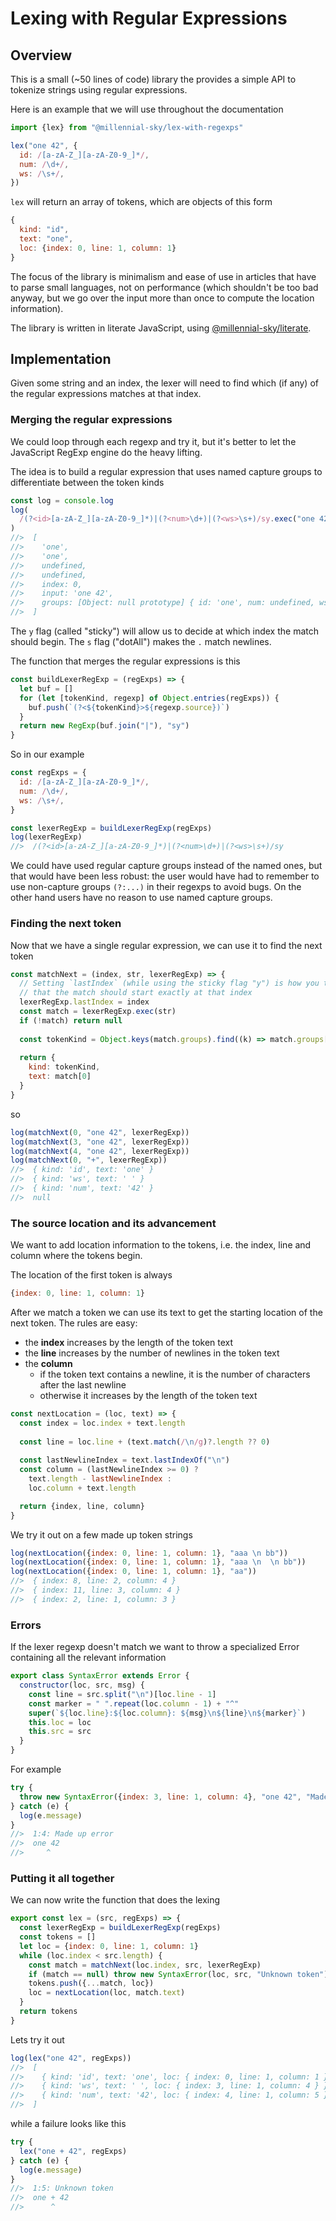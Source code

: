 # Lexing with Regular Expressions

## Overview

This is a small (~50 lines of code) library the provides a simple API to tokenize strings using regular expressions.

Here is an example that we will use throughout the documentation

```javascript
import {lex} from "@millennial-sky/lex-with-regexps"

lex("one 42", {
  id: /[a-zA-Z_][a-zA-Z0-9_]*/,
  num: /\d+/,
  ws: /\s+/,
})
```

`lex` will return an array of tokens, which are objects of this form

```javascript
{
  kind: "id",
  text: "one",
  loc: {index: 0, line: 1, column: 1}
}
```

The focus of the library is minimalism and ease of use in articles that have to parse small languages, not on performance (which shouldn't be too bad anyway, but we go over the input more than once to compute the location information).

The library is written in literate JavaScript, using [@millennial-sky/literate](https://www.npmjs.com/package/@millennial-sky/literate).

## Implementation

Given some string and an index, the lexer will need to find which (if any) of the regular expressions matches at that index.

### Merging the regular expressions

We could loop through each regexp and try it, but it's better to let the JavaScript RegExp engine do the heavy lifting.

The idea is to build a regular expression that uses named capture groups to differentiate between the token kinds

```javascript
const log = console.log
log(
  /(?<id>[a-zA-Z_][a-zA-Z0-9_]*)|(?<num>\d+)|(?<ws>\s+)/sy.exec("one 42")
)
//>  [
//>    'one',
//>    'one',
//>    undefined,
//>    undefined,
//>    index: 0,
//>    input: 'one 42',
//>    groups: [Object: null prototype] { id: 'one', num: undefined, ws: undefined }
//>  ]
```

The `y` flag (called "sticky") will allow us to decide at which index the match should begin. The `s` flag ("dotAll") makes the `.` match newlines.

The function that merges the regular expressions is this

```javascript
const buildLexerRegExp = (regExps) => {
  let buf = []
  for (let [tokenKind, regexp] of Object.entries(regExps)) {
    buf.push(`(?<${tokenKind}>${regexp.source})`)
  }
  return new RegExp(buf.join("|"), "sy")
}
```

So in our example

```javascript
const regExps = {
  id: /[a-zA-Z_][a-zA-Z0-9_]*/,
  num: /\d+/,
  ws: /\s+/,
}

const lexerRegExp = buildLexerRegExp(regExps)
log(lexerRegExp)
//>  /(?<id>[a-zA-Z_][a-zA-Z0-9_]*)|(?<num>\d+)|(?<ws>\s+)/sy
```

We could have used regular capture groups instead of the named ones, but that would have been less robust: the user would have had to remember to use non-capture groups `(?:...)` in their regexps to avoid bugs. On the other hand users have no reason to use named capture groups.

### Finding the next token

Now that we have a single regular expression, we can use it to find the next token

```javascript
const matchNext = (index, str, lexerRegExp) => {
  // Setting `lastIndex` (while using the sticky flag "y") is how you tell RegExp#exec 
  // that the match should start exactly at that index
  lexerRegExp.lastIndex = index
  const match = lexerRegExp.exec(str)
  if (!match) return null
  
  const tokenKind = Object.keys(match.groups).find((k) => match.groups[k])
  
  return {
    kind: tokenKind,
    text: match[0]
  }
}
```

so

```javascript
log(matchNext(0, "one 42", lexerRegExp))
log(matchNext(3, "one 42", lexerRegExp))
log(matchNext(4, "one 42", lexerRegExp))
log(matchNext(0, "+", lexerRegExp))
//>  { kind: 'id', text: 'one' }
//>  { kind: 'ws', text: ' ' }
//>  { kind: 'num', text: '42' }
//>  null
```

### The source location and its advancement

We want to add location information to the tokens, i.e. the index, line and column where the tokens begin.

The location of the first token is always

```javascript
{index: 0, line: 1, column: 1}
```

After we match a token we can use its text to get the starting location of the next token.
The rules are easy:
* the **index** increases by the length of the token text
* the **line** increases by the number of newlines in the token text
* the **column**
  * if the token text contains a newline, it is the number of characters after the last newline
  * otherwise it increases by the length of the token text

```javascript
const nextLocation = (loc, text) => {
  const index = loc.index + text.length
  
  const line = loc.line + (text.match(/\n/g)?.length ?? 0)
  
  const lastNewlineIndex = text.lastIndexOf("\n")
  const column = (lastNewlineIndex >= 0) ?
    text.length - lastNewlineIndex :
    loc.column + text.length

  return {index, line, column}
}
```

We try it out on a few made up token strings

```javascript
log(nextLocation({index: 0, line: 1, column: 1}, "aaa \n bb"))
log(nextLocation({index: 0, line: 1, column: 1}, "aaa \n  \n bb"))
log(nextLocation({index: 0, line: 1, column: 1}, "aa"))
//>  { index: 8, line: 2, column: 4 }
//>  { index: 11, line: 3, column: 4 }
//>  { index: 2, line: 1, column: 3 }
```

### Errors

If the lexer regexp doesn't match we want to throw a specialized Error containing all the relevant information

```javascript
export class SyntaxError extends Error {
  constructor(loc, src, msg) {
    const line = src.split("\n")[loc.line - 1]
    const marker = " ".repeat(loc.column - 1) + "^"
    super(`${loc.line}:${loc.column}: ${msg}\n${line}\n${marker}`)
    this.loc = loc
    this.src = src
  }
}
```

For example

```javascript
try {
  throw new SyntaxError({index: 3, line: 1, column: 4}, "one 42", "Made up error")
} catch (e) {
  log(e.message)
}
//>  1:4: Made up error
//>  one 42
//>     ^
```

### Putting it all together

We can now write the function that does the lexing

```javascript
export const lex = (src, regExps) => {
  const lexerRegExp = buildLexerRegExp(regExps)
  const tokens = []
  let loc = {index: 0, line: 1, column: 1}
  while (loc.index < src.length) {
    const match = matchNext(loc.index, src, lexerRegExp)
    if (match == null) throw new SyntaxError(loc, src, "Unknown token")
    tokens.push({...match, loc})
    loc = nextLocation(loc, match.text)
  }
  return tokens
}
```

Lets try it out

```javascript
log(lex("one 42", regExps))
//>  [
//>    { kind: 'id', text: 'one', loc: { index: 0, line: 1, column: 1 } },
//>    { kind: 'ws', text: ' ', loc: { index: 3, line: 1, column: 4 } },
//>    { kind: 'num', text: '42', loc: { index: 4, line: 1, column: 5 } }
//>  ]
```

while a failure looks like this

```javascript
try {
  lex("one + 42", regExps)
} catch (e) {
  log(e.message)
}
//>  1:5: Unknown token
//>  one + 42
//>      ^
```